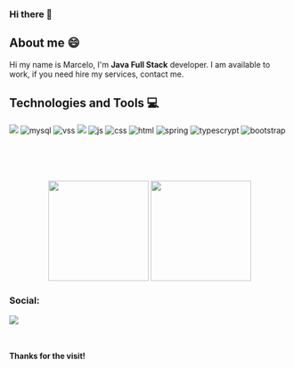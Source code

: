 ### Hi there 👋
## About me :smile:
Hi my name is Marcelo, I'm  <strong>Java Full Stack</strong> developer. I am available to work, if you need hire my services, contact me.

## Technologies and Tools :computer:

 <img src="https://img.shields.io/badge/Java-ED8B00?style=for-the-badge&logo=java&logoColor=white" /></a>
 ![mysql](https://img.shields.io/badge/MySQL-00000F?style=for-the-badge&logo=mysql&logoColor=white) ![vss](https://img.shields.io/badge/Visual_Studio_Code-0078D4?style=for-the-badge&logo=visual%20studio%20code&logoColor=white) ![](https://img.shields.io/badge/Angular-DD0031?style=for-the-badge&logo=angular&logoColor=white)
![js](https://img.shields.io/badge/JavaScript-F7DF1E?style=for-the-badge&logo=javascript&logoColor=black) ![css](https://img.shields.io/badge/CSS3-1572B6?style=for-the-badge&logo=css3&logoColor=white) ![html](https://img.shields.io/badge/HTML5-E34F26?style=for-the-badge&logo=html5&logoColor=white) ![spring](https://img.shields.io/badge/Spring-6DB33F?style=for-the-badge&logo=spring&logoColor=white) ![typescrypt](https://img.shields.io/badge/TypeScript-007ACC?style=for-the-badge&logo=typescript&logoColor=white) ![bootstrap](https://img.shields.io/badge/Bootstrap-563D7C?style=for-the-badge&logo=bootstrap&logoColor=white)

<br>
<br>
<br>
<br>
<div align="center">
 
<img height = "180em" src = "https://github-readme-stats.vercel.app/api/top-langs/?username=Marceloux&theme=blue-green"/>	


<img height = "180em" src = "https://github-readme-stats.vercel.app/api?username=Marceloux&show_icons=true&hide_border=true&count_private=true&include_all_commits=true&theme=blue-green" />

</div>

### Social:
<a href="https://www.linkedin.com/in/marcelo-borges1" alt="Linkedin">
  <img src="https://img.shields.io/badge/-Linkedin-0e76a8?style=for-the-badge&logo=Linkedin&logoColor=white&link=https://www.linkedin.com/in/iuricode"/></a>
  
  <br>
  <br>
  <br>
  
  
  <strong>Thanks for the visit!</strong>
<!--
**Marceloux/Marceloux** is a ✨ _special_ ✨ repository because its `README.md` (this file) appears on your GitHub profile.

Here are some ideas to get you started:

- 🔭 I’m currently working on ...
- 🌱 I’m currently learning ...
- 👯 I’m looking to collaborate on ...
- 🤔 I’m looking for help with ...
- 💬 Ask me about ...
- 📫 How to reach me: ...
- 😄 Pronouns: ...
- ⚡ Fun fact: ...
-->
